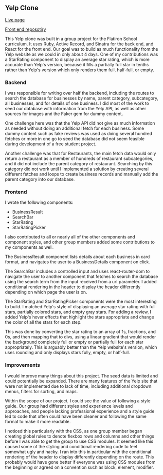 ## Yelp Clone
<a href='https://yelpclone.petefowler.dev'>Live page</a>

<a href='https://github.com/Pete-Fowler/yelp-clone-frontend'>Front end reposotiry</a>

This Yelp clone was built in a group project for the Flatiron School curriculum. It uses Ruby, Active Record, and Sinatra for the back end, and React for the front end. Our goal was to build as much functionality from the Yelp website as we could in only about 4 days. One of my contributions was a StarRating component to display an average star rating, which is more accurate than Yelp's version, because it fills a partially full star in tenths rather than Yelp's version which only renders them full, half-full, or empty.

### Backend
I was responsible for writing over half the backend, including the routes to search the database for businesses by name, parent category, subcategory, all businesses, and for details of one business. I did most of the work to seed our database with information from the Yelp API, as well as other sources for images and the Faker gem for dummy content.

One challenge here was that the Yelp API did not give as much information as needed without doing an additional fetch for each business. Some dummy content such as fake reviews was used as doing several hundred fetches or more in one go to seed the database did not seem feasible during development of a free student project.

Another challenge was that for Restaurants, the main fetch data would only return a restaurant as a member of hundreds of restaurant subcategories, and it did not include the parent category of restaurant. Searching by this category did not work until I implemented a solution by creating several different fetches and loops to create business records and manually add the parent category into our database.

### Frontend
I wrote the following components:
- BusinessResult
- SearchBar
- StarRating
- StarRatingPicker

I also contributed to all or nearly all of the other components and component styles, and other group members added some contributions to my components as well.

The BusinessResult component lists details about each business in card format, and navigates the user to a BusinessDetails component on click. 

The SearchBar includes a controlled input and uses react-router-dom to navigate the user to another component that fetches to search the database using the search term from the input received from a url parameter. I added conditional rendering in the header to display the header differently depending on which page the user is on.

The StarRating and StarRatingPicker components were the most interesting to build. I matched Yelp's style of displaying an average star rating with full stars, partially colored stars, and empty gray stars. For adding a review, I added Yelp's hover effects that highlight the stars appropriate and change the color of all the stars for each step. 

This was done by converting the star rating to an array of 1s, fractions, and 0s, and then mapping that to divs, using a linear gradient that would render the background completely full or empty or partially full for each star appropriately. This is arguably better than the Yelp website's version, which uses rounding and only displays stars fully, empty, or half-full.

### Improvements
I would improve many things about this project. The seed data is limited and could potentially be expanded. There are many features of the Yelp site that were not implemented due to lack of time, including additional dropdown menus, filters for sorting, and maps. 

Within the scope of our project, I could see the value of following a style guide. Our group had different styles and experience levels and approaches, and people lacking professional experience and a style guide led to code that often could have been cleaner and following the same format to make it more readable. 

I noticed this particularly with the CSS, as one group member began creating global rules to denote flexbox rows and columns and other things before I was able to get the group to use CSS modules. It seemed like this caused some of the styling and conditional rendering code to feel somewhat ugly and hacky. I ran into this in particular with the conditional rendering of the header to display differently depending on the route. This probably would have gone better if everyone was using CSS modules from the beginning or agreed on a convention such as block, element, modifier.

